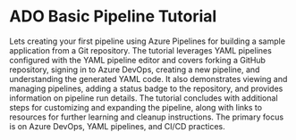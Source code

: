 # ADO Basic Pipeline Tutorial 

Lets creating your first pipeline using Azure Pipelines for building a sample application from a Git repository. The tutorial leverages YAML pipelines configured with the YAML pipeline editor and covers forking a GitHub repository, signing in to Azure DevOps, creating a new pipeline, and understanding the generated YAML code. It also demonstrates viewing and managing pipelines, adding a status badge to the repository, and provides information on pipeline run details. The tutorial concludes with additional steps for customizing and expanding the pipeline, along with links to resources for further learning and cleanup instructions. The primary focus is on Azure DevOps, YAML pipelines, and CI/CD practices.
